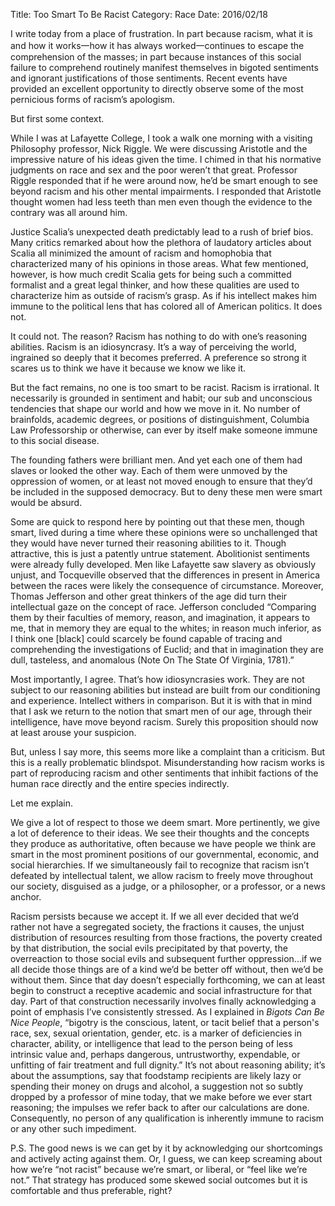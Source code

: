 Title: Too Smart To Be Racist
Category: Race
Date: 2016/02/18

I write today from a place of frustration. In part because racism, what it is and how it works一how it has always worked一continues to escape the comprehension of the masses; in part because instances of this social failure to comprehend routinely manifest themselves in bigoted sentiments and ignorant justifications of those sentiments. Recent events have provided an excellent opportunity to directly observe some of the most pernicious forms of racism’s apologism.

But first some context.

While I was at Lafayette College, I took a walk one morning with a visiting Philosophy professor, Nick Riggle. We were discussing Aristotle and the impressive nature of his ideas given the time. I chimed in that his normative judgments on race and sex and the poor weren’t that great. Professor Riggle responded that if he were around now, he’d be smart enough to see beyond racism and his other mental impairments. I responded that Aristotle thought women had less teeth than men even though the evidence to the contrary was all around him.

Justice Scalia’s unexpected death predictably lead to a rush of brief bios. Many critics remarked about how the plethora of laudatory articles about Scalia all minimized the amount of racism and homophobia that characterized many of his opinions in those areas. What few mentioned, however, is how much credit Scalia gets for being such a committed formalist and a great legal thinker, and how these qualities are used to characterize him as outside of racism’s grasp. As if his intellect makes him immune to the political lens that has colored all of American politics. It does not.

It could not. The reason? Racism has nothing to do with one’s reasoning abilities. Racism is an idiosyncrasy. It’s a way of perceiving the world, ingrained so deeply that it becomes preferred. A preference so strong it scares us to think we have it because we know we like it. 

But the fact remains, no one is too smart to be racist. Racism is irrational. It necessarily is grounded in sentiment and habit; our sub and unconscious tendencies that shape our world and how we move in it. No number of brainfolds, academic degrees, or positions of distinguishment, Columbia Law Professorship or otherwise, can ever by itself make someone immune to this social disease.

The founding fathers were brilliant men. And yet each one of them had slaves or looked the other way. Each of them were unmoved by the oppression of women, or at least not moved enough to ensure that they’d be included in the supposed democracy. But to deny these men were smart would be absurd.

Some are quick to respond here by pointing out that these men, though smart, lived during a time where these opinions were so unchallenged that they would have never turned their reasoning abilities to it. Though attractive, this is just a patently untrue statement. Abolitionist sentiments were already fully developed. Men like Lafayette saw slavery as obviously unjust, and Tocqueville observed that the differences in present in America between the races were likely the consequence of circumstance. Moreover, Thomas Jefferson and other great thinkers of the age did turn their intellectual gaze on the concept of race. Jefferson concluded “Comparing them by their faculties of memory, reason, and imagination, it appears to me, that in memory they are equal to the whites; in reason much inferior, as I think one [black] could scarcely be found capable of tracing and comprehending the investigations of Euclid; and that in imagination they are dull, tasteless, and anomalous (Note On The State Of Virginia, 1781).”

Most importantly, I agree. That’s how idiosyncrasies work. They are not subject to our reasoning abilities but instead are built from our conditioning and experience. Intellect withers in comparison. But it is with that in mind that I ask we return to the notion that smart men of our age, through their intelligence, have move beyond racism. Surely this proposition should now at least arouse your suspicion.

But, unless I say more, this seems more like a complaint than a criticism. But this is a really problematic blindspot. Misunderstanding how racism works is part of reproducing racism and other sentiments that inhibit factions of the human race directly and the entire species indirectly. 

Let me explain.

We give a lot of respect to those we deem smart. More pertinently, we give a lot of deference to their ideas. We see their thoughts and the concepts they produce as authoritative, often because we have people we think are smart in the most prominent positions of our governmental, economic, and social hierarchies. If we simultaneously fail to recognize that racism isn’t defeated by intellectual talent, we allow racism to freely move throughout our society, disguised as a judge, or a philosopher, or a professor, or a news anchor.

Racism persists because we accept it. If we all ever decided that we’d rather not have a segregated society, the fractions it causes, the unjust distribution of resources resulting from those fractions, the poverty created by that distribution, the social evils precipitated by that poverty, the overreaction to those social evils and subsequent further oppression...if we all decide those things are of a kind we’d be better off without, then we’d be without them. Since that day doesn’t especially forthcoming, we can at least begin to construct a receptive academic and social infrastructure for that day. Part of that construction necessarily involves finally acknowledging a point of emphasis I’ve consistently stressed. As I explained in *Bigots Can Be Nice People*, “bigotry is the conscious, latent, or tacit belief that a person's race, sex, sexual orientation, gender, etc. is a marker of deficiencies in character, ability, or intelligence that lead to the person being of less intrinsic value and, perhaps dangerous, untrustworthy, expendable, or unfitting of fair treatment and full dignity.” It’s not about reasoning ability; it’s about the assumptions, say that foodstamp recipients are likely lazy or spending their money on drugs and alcohol, a suggestion not so subtly dropped by a professor of mine today, that we make before we ever start reasoning; the impulses we refer back to after our calculations are done. Consequently, no person of any qualification is inherently immune to racism or any other such impediment.

P.S. The good news is we can get by it by acknowledging our shortcomings and actively acting against them. Or, I guess, we can keep screaming about how we’re “not racist” because we’re smart, or liberal, or “feel like we’re not.” That strategy has produced some skewed social outcomes but it is comfortable and thus preferable, right?
